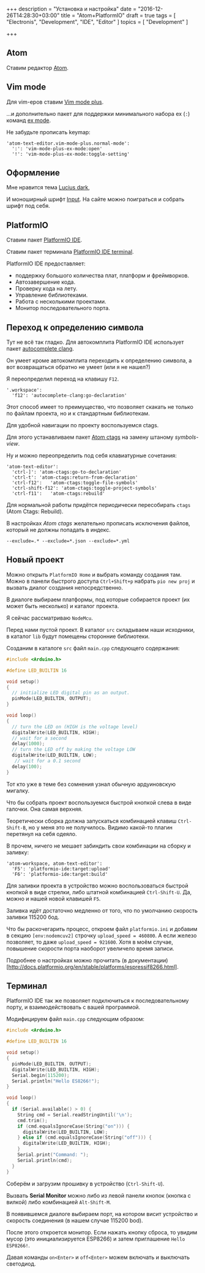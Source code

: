 +++
description = "Установка и настройка"
date = "2016-12-26T14:28:30+03:00"
title = "Atom+PlatformIO"
draft = true
tags = [
    "Electronis", "Development", "IDE", "Editor"
]
topics = [
    "Development"
]

+++

<!--more-->

## Atom

Ставим редактор [Atom](https://atom.io/).

## Vim mode

Для vim-еров ставим [Vim mode plus](https://atom.io/packages/vim-mode-plus).

...и дополнительно пакет для поддержки минимального набора ex (`:`) команд [ex mode](https://atom.io/packages/vim-mode-plus-ex-mode).

Не забудьте прописать keymap:

```
'atom-text-editor.vim-mode-plus.normal-mode':
  ':': 'vim-mode-plus-ex-mode:open'
  '!': 'vim-mode-plus-ex-mode:toggle-setting'
```

## Оформление

Мне нравится тема [Lucius dark](https://atom.io/themes/lucius-dark-syntax),

И моноширный шрифт [Input](http://input.fontbureau.com/).
На сайте можно поиграться и собрать шрифт под себя.


## PlatformIO

Ставим пакет [PlatformIO IDE](https://atom.io/packages/platformio-ide).

Ставим пакет терминала [PlatformIO IDE terminal](https://atom.io/packages/platformio-ide-terminal).

PlatformIO IDE предоставляет:

  * поддержку большого количества плат, платформ и фреймворков.
  * Автозавершение кода.
  * Проверку кода на лету.
  * Управление библиотеками.
  * Работа с несколькими проектами.
  * Монитор последовательного порта.

## Переход к определению символа

Тут не всё так гладко. Для автокомплита PlatformIO IDE использует пакет [autocomplete clang](https://atom.io/packages/autocomplete-clang).

Он умеет кроме автокомплита переходить к определению символа, а вот возвращаться обратно не умеет (или я не нашел?)

Я переопределил переход на клавишу `F12`.

```
'.workspace':
  'f12': 'autocomplete-clang:go-declaration'
```

Этот способ имеет то преимущество, что позволяет скакать не только по файлам проекта, но и к стандартным библиотекам.

Для удобной навигации по проекту воспользуемся ctags.

Для этого устанавливаем пакет [Atom ctags](https://atom.io/packages/atom-ctags) на замену штаному *symbols-view*.

Ну и можно переопределить под себя клавиатурные сочетания:

```
'atom-text-editor':
  'ctrl-]': 'atom-ctags:go-to-declaration'
  'ctrl-t': 'atom-ctags:return-from-declaration'
  'ctrl-f12':	'atom-ctags:toggle-file-symbols'
  'ctrl-shift-f12':	'atom-ctags:toggle-project-symbols'
  'ctrl-f11':	'atom-ctags:rebuild'
```

Для нормальной работы придётся периодически пересобирать `ctags` (Atom Ctags: Rebuild).

В настройках *Atom ctags* желательно прописать исключения файлов, который не должны попадать в индекс.

```
--exclude=.* --exclude=*.json --exclude=*.yml
```

## Новый проект

Можно открыть `PlatformIO Home` и выбрать команду создания там.
Можно в панели быстрого доступа `Ctrl+Shift+p` набрать `pio new proj` и вызвать диалог создания непосредственно.

В диалоге выбираем платформы, под которые собирается проект (их может быть несколько) и каталог проекта.

Я сейчас рассматриваю `NodeMcu`.

Перед нами пустой проект. В каталог `src` складываем наши исходники, в каталог `lib` будут помещены сторонние библиотеки.

Созданим в каталоге `src` файл `main.cpp` следующего содержания:

```cpp
#include <Arduino.h>

#define LED_BUILTIN 16

void setup()
{
  // initialize LED digital pin as an output.
  pinMode(LED_BUILTIN, OUTPUT);
}

void loop()
{
  // turn the LED on (HIGH is the voltage level)
  digitalWrite(LED_BUILTIN, HIGH);
  // wait for a second
  delay(1000);
  // turn the LED off by making the voltage LOW
  digitalWrite(LED_BUILTIN, LOW);
   // wait for a 0.1 second
  delay(100);
}
```

Тот кто уже в теме без сомнения узнал обычную ардуиновскую мигалку.

Что бы собрать проект воспользуемся быстрой кнопкой слева в виде галочки. Она самая верхняя.

Теоретически сборка должна запускаться комбинацией клавиш `Ctrl-Shift-B`, но у меня это не получилось. Видимо какой-то плагин перетянул на себя одеяло.

В прочем, ничего не мешает забиндить свои комбинации на сборку и заливку:

```
'atom-workspace, atom-text-editor':
  'F5': 'platformio-ide:target:upload'
  'F6': 'platformio-ide:target:build'
```

Для заливки проекта в устройство можно воспользоваться быстрой кнопкой в виде стрелки, либо штатной комбинацией `Ctrl-Shift-U`.
Да, можно и нашей новой клавишей `F5`.

Заливка идёт достаточно медленно от того, что по умолчанию скорость заливки 115200 бод.

Что бы раскочегарить процесс, откроем файл `platformio.ini` и добавим
в секцию `[env:nodemcuv2]` строчку `upload_speed = 460800`.
А если железо позволяет, то даже `upload_speed = 921600`.
Хотя в моём случае, повышение скорости порта наоборот увеличело время записи.

Подробнее о настройках можно прочитать (в документации)[http://docs.platformio.org/en/stable/platforms/espressif8266.html].

## Терминал

PlatformIO IDE так же позволяет подключиться к последовательному порту, и взаимодействовать с вашей программой.

Модифицируем файл `main.cpp` следующим образом:

```cpp
#include <Arduino.h>

#define LED_BUILTIN 16

void setup()
{
  pinMode(LED_BUILTIN, OUTPUT);
  digitalWrite(LED_BUILTIN, HIGH);
  Serial.begin(115200);
  Serial.println("Hello ES8266!");
}

void loop()
{
  if (Serial.available() > 0) {
    String cmd = Serial.readStringUntil('\n');
    cmd.trim();
    if (cmd.equalsIgnoreCase(String("on"))) {
      digitalWrite(LED_BUILTIN, LOW);
    } else if (cmd.equalsIgnoreCase(String("off"))) {
      digitalWrite(LED_BUILTIN, HIGH);
    }
    Serial.print("Command: ");
    Serial.println(cmd);
  }
}
```

Соберём и загрузим прошивку в устройство (`Ctrl-Shift-U`).

Вызвать **Serial Monitor** можно либо из левой панели кнопок (кнопка с вилкой) либо комбинацией `Alt-Shift-M`.

В появившемся диалоге выбираем порт, на котором висит устройство и скорость соединения (в нашем случае 115200 bod).

После этого откроется монитор. Если нажать кнопку сброса, то увидим мусор (это инициализируется ESP8266) и затем приглашение `Hello ESP8266!`.

Давая команды `on<Enter>` и `off<Enter>` можем включать и выключать светодиод.


